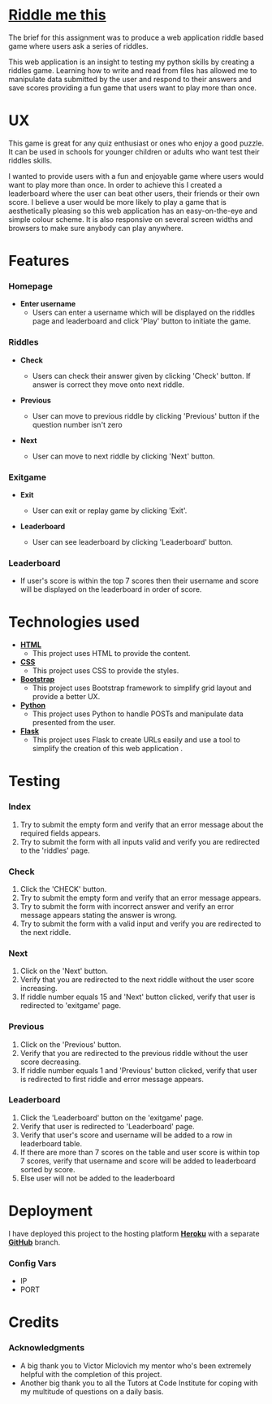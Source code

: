 # <a href="https://riddle-me-this-tou.herokuapp.com/" target="_blank">Riddle me this</a>

The brief for this assignment was to produce a web application riddle based game
where users ask a series of riddles.

This web application is an insight to testing my python skills by creating a
riddles game. Learning how to write and read from files has allowed me to manipulate data
submitted by the user and respond to their answers and save scores providing a 
fun game that users want to play more than once. 

# UX
This game is great for any quiz enthusiast or ones who enjoy a good puzzle.
It can be used in schools for younger children or adults who want test their
riddles skills.

I wanted to provide users with a fun and enjoyable game where users would want to
play more than once. In order to achieve this I created a leaderboard where the user can
beat other users, their friends or their own score.
I believe a user would be more likely to play a game that is aesthetically pleasing
so this web application has an easy-on-the-eye and simple colour scheme. It is
also responsive on several screen widths and browsers to make sure anybody can
play anywhere.

# Features
### Homepage
* __Enter username__
    * Users can enter a username which will be displayed on the riddles page and leaderboard
    and click 'Play' button to initiate the game.

### Riddles
* __Check__
    * Users can check their answer given by clicking 'Check' button. If answer is correct
    they move onto next riddle.

* __Previous__
    * User can move to previous riddle by clicking 'Previous' button if the question
    number isn't zero

* __Next__
    * User can move to next riddle by clicking 'Next' button.

### Exitgame
* __Exit__
    *  User can exit or replay game by clicking 'Exit'.

* __Leaderboard__
    *  User can see leaderboard by clicking 'Leaderboard' button. 

### Leaderboard
* If user's score is within the top 7 scores then their username and score
will be displayed on the leaderboard in order of score.

# Technologies used
* [__HTML__](https://devdocs.io/html/) 
    * This project uses HTML to provide the content.
* [__CSS__](https://devdocs.io/css/) 
    * This project uses CSS to provide the styles.
* [__Bootstrap__](https://getbootstrap.com/docs/3.3/getting-started/)
    * This project uses Bootstrap framework to simplify grid layout and provide a better UX. 
* [__Python__](https://docs.python.org/release/3.4.3/)
    * This project uses Python to handle POSTs and manipulate data presented from the user.
* [__Flask__](http://flask.pocoo.org/docs/1.0/)
    * This project uses Flask to create URLs easily and use a tool to simplify the creation of this web application . 


# Testing
### Index
1. Try to submit the empty form and verify that an error message about the required fields appears.
2. Try to submit the form with all inputs valid and verify you are redirected to the 'riddles' page.

### Check
1. Click the 'CHECK' button.
2. Try to submit the empty form and verify that an error message appears.
3. Try to submit the form with incorrect answer and verify an error message appears stating the answer is wrong.
4. Try to submit the form with a valid input and verify you are redirected to the next riddle.

### Next
1. Click on the 'Next' button.
2. Verify that you are redirected to the next riddle without the user score increasing.
3. If riddle number equals 15 and 'Next' button clicked, verify that user is redirected to 'exitgame' page.

### Previous
1. Click on the 'Previous' button.
2. Verify that you are redirected to the previous riddle without the user score decreasing.
3. If riddle number equals 1 and 'Previous' button clicked, verify that user is redirected to first riddle and error message appears.

### Leaderboard
1. Click the 'Leaderboard' button on the 'exitgame' page.
2. Verify that user is redirected to 'Leaderboard' page.
3. Verify that user's score and username will be added to a row in leaderboard table.
4. If there are more than 7 scores on the table and user score is within
top 7 scores, verify that username and score will be added to leaderboard sorted by score.
5. Else user will not be added to the leaderboard

# Deployment
I have deployed this project to the hosting platform [__Heroku__](https://devcenter.heroku.com/categories/reference)
with a separate [__GitHub__](https://github.com/) branch.
### Config Vars
* IP
* PORT

# Credits
### Acknowledgments
* A big thank you to Victor Miclovich my mentor who's been extremely helpful with
the completion of this project.
* Another big thank you to all the Tutors at Code Institute for coping with my multitude of questions on a daily basis.
